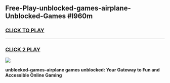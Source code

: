 
## Free-Play-unblocked-games-airplane-Unblocked-Games #l960m
<h3>
<a href="https://news.freeplayer.one?title=unblocked-games-airplane&ref=8M">CLICK TO PLAY</a></h3>
<hr>

<h3>
<a href="https://news.freeplayer.one?title=unblocked-games-airplane&ref=8M">CLICK 2 PLAY</a>
  
</h3>

<a href="https://news.freeplayer.one?title=unblocked-games-airplane&ref=8M"><img src="https://clearcache.store/games.png"></a>


**unblocked-games-airplane games unblocked: Your Gateway to Fun and Accessible Online Gaming**
